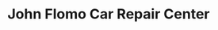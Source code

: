 ---
title: "John Flomo Car Repair Center"
url: /ganta/john-flomo-car-repair-center/
shop: Autowerkstatt
---